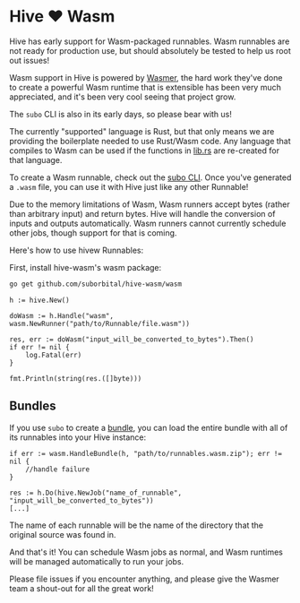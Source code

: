 # Hive ❤️ Wasm

Hive has early support for Wasm-packaged runnables. Wasm runnables are not ready for production use, but should absolutely be tested to help us root out issues!

Wasm support in Hive is powered by [Wasmer](https://github.com/wasmerio/wasmer-go), the hard work they've done to create a powerful Wasm runtime that is extensible has been very much appreciated, and it's been very cool seeing that project grow.

The `subo` CLI is also in its early days, so please bear with us!

The currently "supported" language is Rust, but that only means we are providing the boilerplate needed to use Rust/Wasm code. Any language that compiles to Wasm can be used if the functions in [lib.rs](https://github.com/suborbital/subo/blob/main/builders/rust/src/lib.rs) are re-created for that language.

To create a Wasm runnable, check out the [subo CLI](https://github.com/suborbital/subo). Once you've generated a `.wasm` file, you can use it with Hive just like any other Runnable!

Due to the memory limitations of Wasm, Wasm runners accept bytes (rather than arbitrary input) and return bytes. Hive will handle the conversion of inputs and outputs automatically. Wasm runners cannot currently schedule other jobs, though support for that is coming.

Here's how to use hivew Runnables:

First, install hive-wasm's wasm package:
```bash
go get github.com/suborbital/hive-wasm/wasm
```

```golang
h := hive.New()

doWasm := h.Handle("wasm", wasm.NewRunner("path/to/Runnable/file.wasm"))

res, err := doWasm("input_will_be_converted_to_bytes").Then()
if err != nil {
	log.Fatal(err)
}

fmt.Println(string(res.([]byte)))
```

## Bundles
If you use `subo` to create a [bundle](https://github.com/suborbital/subo/blob/main/docs/wasm.md#bundles), you can load the entire bundle with all of its runnables into your Hive instance:
```golang
if err := wasm.HandleBundle(h, "path/to/runnables.wasm.zip"); err != nil {
	//handle failure
}

res := h.Do(hive.NewJob("name_of_runnable", "input_will_be_converted_to_bytes"))
[...]
```
The name of each runnable will be the name of the directory that the original source was found in.

And that's it! You can schedule Wasm jobs as normal, and Wasm runtimes will be managed automatically to run your jobs.

Please file issues if you encounter anything, and please give the Wasmer team a shout-out for all the great work!
